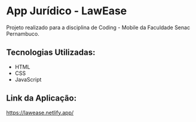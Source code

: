 # App Jurídico - LawEase

Projeto realizado para a disciplina de Coding - Mobile da Faculdade Senac Pernambuco.

## Tecnologias Utilizadas:
- HTML
- CSS
- JavaScript

## Link da Aplicação:

https://lawease.netlify.app/
